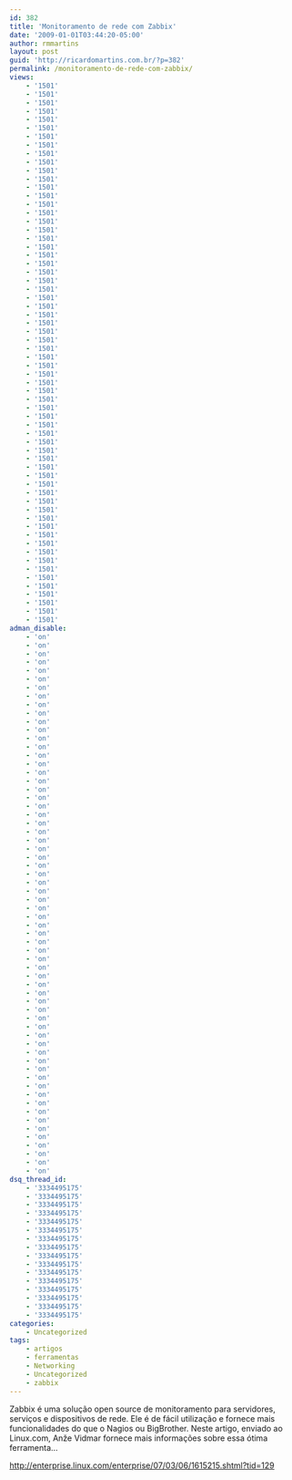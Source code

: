 ```yaml
---
id: 382
title: 'Monitoramento de rede com Zabbix'
date: '2009-01-01T03:44:20-05:00'
author: rmmartins
layout: post
guid: 'http://ricardomartins.com.br/?p=382'
permalink: /monitoramento-de-rede-com-zabbix/
views:
    - '1501'
    - '1501'
    - '1501'
    - '1501'
    - '1501'
    - '1501'
    - '1501'
    - '1501'
    - '1501'
    - '1501'
    - '1501'
    - '1501'
    - '1501'
    - '1501'
    - '1501'
    - '1501'
    - '1501'
    - '1501'
    - '1501'
    - '1501'
    - '1501'
    - '1501'
    - '1501'
    - '1501'
    - '1501'
    - '1501'
    - '1501'
    - '1501'
    - '1501'
    - '1501'
    - '1501'
    - '1501'
    - '1501'
    - '1501'
    - '1501'
    - '1501'
    - '1501'
    - '1501'
    - '1501'
    - '1501'
    - '1501'
    - '1501'
    - '1501'
    - '1501'
    - '1501'
    - '1501'
    - '1501'
    - '1501'
    - '1501'
    - '1501'
    - '1501'
    - '1501'
    - '1501'
    - '1501'
    - '1501'
    - '1501'
    - '1501'
    - '1501'
    - '1501'
    - '1501'
    - '1501'
    - '1501'
    - '1501'
    - '1501'
adman_disable:
    - 'on'
    - 'on'
    - 'on'
    - 'on'
    - 'on'
    - 'on'
    - 'on'
    - 'on'
    - 'on'
    - 'on'
    - 'on'
    - 'on'
    - 'on'
    - 'on'
    - 'on'
    - 'on'
    - 'on'
    - 'on'
    - 'on'
    - 'on'
    - 'on'
    - 'on'
    - 'on'
    - 'on'
    - 'on'
    - 'on'
    - 'on'
    - 'on'
    - 'on'
    - 'on'
    - 'on'
    - 'on'
    - 'on'
    - 'on'
    - 'on'
    - 'on'
    - 'on'
    - 'on'
    - 'on'
    - 'on'
    - 'on'
    - 'on'
    - 'on'
    - 'on'
    - 'on'
    - 'on'
    - 'on'
    - 'on'
    - 'on'
    - 'on'
    - 'on'
    - 'on'
    - 'on'
    - 'on'
    - 'on'
    - 'on'
    - 'on'
    - 'on'
    - 'on'
    - 'on'
    - 'on'
    - 'on'
    - 'on'
    - 'on'
dsq_thread_id:
    - '3334495175'
    - '3334495175'
    - '3334495175'
    - '3334495175'
    - '3334495175'
    - '3334495175'
    - '3334495175'
    - '3334495175'
    - '3334495175'
    - '3334495175'
    - '3334495175'
    - '3334495175'
    - '3334495175'
    - '3334495175'
    - '3334495175'
    - '3334495175'
categories:
    - Uncategorized
tags:
    - artigos
    - ferramentas
    - Networking
    - Uncategorized
    - zabbix
---
```


Zabbix é uma solução open source de monitoramento para servidores, serviços e dispositivos de rede. Ele é de fácil utilização e fornece mais funcionalidades do que o Nagios ou BigBrother. Neste artigo, enviado ao Linux.com, Anže Vidmar fornece mais informações sobre essa ótima ferramenta…

<http://enterprise.linux.com/enterprise/07/03/06/1615215.shtml?tid=129>